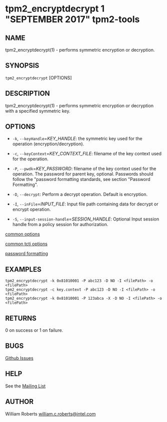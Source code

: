 tpm2_encryptdecrypt 1 "SEPTEMBER 2017" tpm2-tools
==================================================

NAME
----

tpm2_encryptdecrypt(1) - performs symmetric encryption or decryption.

SYNOPSIS
--------

`tpm2_encryptdecrypt` [OPTIONS]

DESCRIPTION
-----------

tpm2_encryptdecrypt(1) - performs symmetric encryption or decryption with a
specified symmetric key.

OPTIONS
-------

  * `-k`, `--keyHandle`=_KEY\_HANDLE_:
    the symmetric key used for the operation (encryption/decryption).

  * `-c`, `--keyContext`=_KEY\_CONTEXT\_FILE_:
    filename of the key context used for the  operation.

  * `-P`, `--pwdk`=_KEY\_PASSWORD_:
    filename of the key context used for the  operation.
    The password for parent key, optional. Passwords should follow the
    "password formatting standards, see section "Password Formatting".

  * `-D`, `--decrypt`:
    Perform a decrypt operation. Default is encryption.

  * `-I`, `--inFile`=_INPUT\_FILE_:
    Input file path containing data for decrypt or encrypt operation.

  * `-S`, `--input-session-handle`=_SESSION\_HANDLE_:
    Optional Input session handle from a policy session for authorization.

[common options](common/options.md)

[common tcti options](common/tcti.md)

[password formatting](common/password.md)

EXAMPLES
--------
```
tpm2_encryptdecrypt -k 0x81010001 -P abc123 -D NO -I <filePath> -o <filePath>
tpm2_encryptdecrypt -c key.context -P abc123 -D NO -I <filePath> -o <filePath>
tpm2_encryptdecrypt -k 0x81010001 -P 123abca -X -D NO -I <filePath> -o <filePath>
```

RETURNS
-------
0 on success or 1 on failure.

BUGS
----
[Github Issues](https://github.com/01org/tpm2-tools/issues)

HELP
----
See the [Mailing List](https://lists.01.org/mailman/listinfo/tpm2)

AUTHOR
------
William Roberts <william.c.roberts@intel.com>